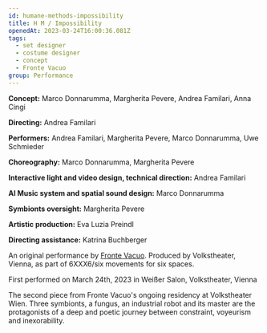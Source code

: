 ```yaml
---
id: humane-methods-impossibility
title: H M / Impossibility
openedAt: 2023-03-24T16:00:36.081Z
tags:
  - set designer
  - costume designer
  - concept
  - Fronte Vacuo
group: Performance
---
```

**Concept:** Marco Donnarumma, Margherita Pevere, Andrea Familari, Anna Cingi

**Directing:** Andrea Familari

**Performers:** Andrea Familari, Margherita Pevere, Marco Donnarumma, Uwe Schmieder

**Choreography:** Marco Donnarumma, Margherita Pevere

**Interactive Iight and video design, technical direction:** Andrea Familari

**AI Music system and spatial sound design:** Marco Donnarumma

**Symbionts oversight:** Margherita Pevere

**Artistic production:** Eva Luzia Preindl

**Directing assistance:** Katrina Buchberger

An original performance by [Fronte Vacuo](https://frontevacuo.com/). Produced by Volkstheater, Vienna, as part of 6XXX6/six movements for six spaces.

First performed on March 24th, 2023 in Weißer Salon, Volkstheater, Vienna

The second piece from Fronte Vacuo's ongoing residency at Volkstheater Wien. Three symbionts, a fungus, an industrial robot and its master are the protagonists of a deep and poetic journey between constraint, voyeurism and inexorability.
